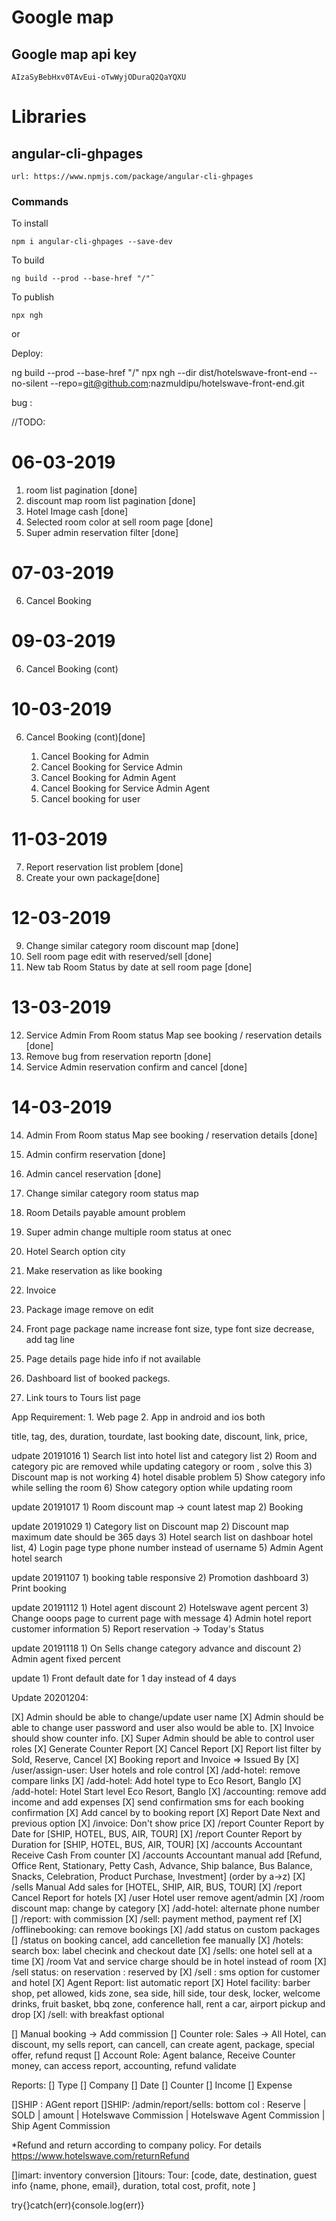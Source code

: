 # Google map

## Google map api key

    AIzaSyBebHxv0TAvEui-oTwWyjODuraQ2QaYQXU

# Libraries

## angular-cli-ghpages

    url: https://www.npmjs.com/package/angular-cli-ghpages

### Commands

To install

    npm i angular-cli-ghpages --save-dev

To build

    ng build --prod --base-href "/"˜

To publish

    npx ngh

or

Deploy:

ng build --prod --base-href "/" 
npx ngh --dir dist/hotelswave-front-end --no-silent --repo=git@github.com:nazmuldipu/hotelswave-front-end.git


bug :

//TODO:

# 06-03-2019

1. room list pagination [done]
2. discount map room list pagination [done]
3. Hotel Image cash [done]
4. Selected room color at sell room page [done]
5. Super admin reservation filter [done]

# 07-03-2019

6. Cancel Booking

# 09-03-2019

6. Cancel Booking (cont)

# 10-03-2019

6. Cancel Booking (cont)[done]

   1. Cancel Booking for Admin
   2. Cancel Booking for Service Admin
   3. Cancel Booking for Admin Agent
   4. Cancel Booking for Service Admin Agent
   5. Cancel booking for user

# 11-03-2019

7. Report reservation list problem [done]
8. Create your own package[done]

# 12-03-2019

9. Change similar category room discount map [done]
10. Sell room page edit with reserved/sell [done]
11. New tab Room Status by date at sell room page [done]

# 13-03-2019

12. Service Admin From Room status Map see booking / reservation details [done]
13. Remove bug from reservation reportn [done]
14. Service Admin reservation confirm and cancel [done]

# 14-03-2019

14. Admin From Room status Map see booking / reservation details [done]
15. Admin confirm reservation [done]
16. Admin cancel reservation [done]

17. Change similar category room status map
18. Room Details payable amount problem
19. Super admin change multiple room status at onec
20. Hotel Search option city
21. Make reservation as like booking
22. Invoice
23. Package image remove on edit
24. Front page package name increase font size, type font size decrease, add tag line
25. Page details page hide info if not available
26. Dashboard list of booked packegs.
27. Link tours to Tours list page

App Requirement: 1. Web page 2. App in android and ios both

title, tag, des, duration, tourdate, last booking date, discount, link, price,

udpate 20191016
    1) Search list into hotel list and category list
    2) Room and category pic are removed while updating category or room , solve this
    3) Discount map is not working
    4) hotel disable problem
    5) Show category info while selling the room
    6) Show category option while updating room
    
update 20191017
    1) Room discount map -> count latest map
    2) Booking 

update 20191029
    1) Category list on Discount map
    2) Discount map maximum date should be 365 days
    3) Hotel search list on dashboar hotel list, 
    4) Login page type phone number instead of username
    5) Admin Agent hotel search

update 20191107
    1) booking table responsive
    2) Promotion dashboard
    3) Print booking

update 20191112
    1) Hotel agent discount
    2) Hotelswave agent percent
    3) Change ooops page to current page with message
    4) Admin hotel report customer information
    5) Report reservation -> Today's Status

update 20191118
    1) On Sells change category advance and discount
    2) Admin agent fixed percent


update
    1) Front default date for 1 day instead of 4 days    

Update 20201204:

[X] Admin should be able to change/update user name
[X] Admin should be able to change user password and user also would be able to.
[X] Invoice should show counter info.
[X] Super Admin should be able to control user roles
[X] Generate Counter Report
[X] Cancel Report
[X] Report list filter by Sold, Reserve, Cancel
[X] Booking report and Invoice => Issued By
[X] /user/assign-user: User hotels and role control
[X] /add-hotel: remove compare links
[X] /add-hotel: Add hotel type to Eco Resort, Banglo
[X] /add-hotel: Hotel Start level Eco Resort, Banglo
[X] /accounting: remove add income and add expenses
[X] send confirmation sms for each booking confirmation
[X] Add cancel by to booking report 
[X] Report Date Next and previous option
[X] /invoice: Don't show price
[X] /report Counter Report by Date for [SHIP, HOTEL, BUS, AIR, TOUR]
[X] /report Counter Report by Duration for [SHIP, HOTEL, BUS, AIR, TOUR]
[X] /accounts Accountant Receive Cash From counter
[X] /accounts Accountant manual add [Refund, Office Rent, Stationary, Petty Cash, Advance, Ship balance, Bus Balance, Snacks, Celebration, Product Purchase, Investment] (order by a->z)
[X] /sells Manual Add sales for [HOTEL, SHIP, AIR, BUS, TOUR]
[X] /report Cancel Report for hotels
[X] /user Hotel user remove agent/admin
[X] /room discount map: change by category
[X] /add-hotel: alternate phone number
[] /report: with commission
[X] /sell: payment method, payment ref
[X] /offlinebooking: can remove bookings
[X] /add status on custom packages
[] /status on booking cancel, add cancelletion fee manually
[X] /hotels: search box: label checink and checkout date
[X] /sells: one hotel sell at a time
[X] /room Vat and service charge should be in hotel instead of room
[X] /sell status: on reservation : reserved by
[X] /sell : sms option for customer and hotel
[X] Agent Report: list automatic report
[X] Hotel facility: barber shop, pet allowed, kids zone, sea side, hill side, tour desk, locker, welcome drinks, fruit basket, bbq zone, conference hall, rent a car, airport pickup and drop
[X] /sell: with breakfast optional

[] Manual booking -> Add commission
[] Counter role: Sales -> All Hotel, can discount, my sells report, can cancell, can create agent, package, special offer, refund requst
[] Account Role: Agent balance, Receive Counter money, can access report, accounting, refund validate

Reports: 
[] Type
[] Company
[] Date
[] Counter
[] Income
[] Expense




[]SHIP : AGent report 
[]SHIP: /admin/report/sells: bottom col :  Reserve | SOLD  | amount | Hotelswave Commission | Hotelswave Agent Commission	| Ship Agent Commission

*Refund and return according to company policy. For details  https://www.hotelswave.com/returnRefund


[]imart: inventory conversion
[]itours: Tour: [code, date, destination, guest info {name, phone, email}, duration, total cost, profit, note ]


try{}catch(err){console.log(err)}